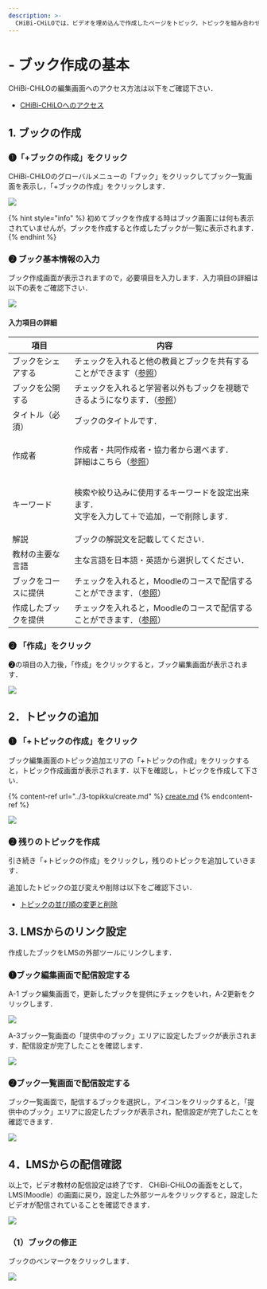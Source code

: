 ```yaml
---
description: >-
  CHiBi-CHiLOでは，ビデオを埋め込んで作成したページをトピック，トピックを組み合わせてまとめたページをブックと呼びます．ここでは，まずブックを作成し，ブックからトピックを追加していく方法を説明します．
---
```


# - ブック作成の基本

CHiBi-CHiLOの編集画面へのアクセス方法は以下をご確認下さい．

* [CHiBi-CHiLOへのアクセス](book/start/access.md)

## 1. ブックの作成

### ❶「+ブックの作成」をクリック

CHiBi-CHiLOのグローバルメニューの「ブック」をクリックしてブック一覧画面を表示し，「+ブックの作成」をクリックします．

![](<../.gitbook/assets/image (58).png>)

{% hint style="info" %}
初めてブックを作成する時はブック画面には何も表示されていませんが，ブックを作成すると作成したブックが一覧に表示されます．
{% endhint %}

### ❷ ブック基本情報の入力

ブック作成画面が表示されますので，必要項目を入力します．入力項目の詳細は以下の表をご確認下さい．

![](<../.gitbook/assets/image (476).png>)

#### 入力項目の詳細

| 項目         | 内容                                                                |
| ---------- | ----------------------------------------------------------------- |
| ブックをシェアする  | チェックを入れると他の教員とブックを共有することができます（[参照](share.md)）                     |
| ブックを公開する   | チェックを入れると学習者以外もブックを視聴できるようになります．（[参照](release.md)）                |
| タイトル（必須）   | ブックのタイトルです．                                                       |
| 作成者        | <p>作成者・共同作成者・協力者から選べます．<br>詳細はこちら（<a href="author.md">参照</a>）</p> |
| キーワード      | <p>検索や絞り込みに使用するキーワードを設定出来ます．<br>文字を入力して＋で追加，ーで削除します．</p>          |
| 解説         | ブックの解説文を記載してください．                                                 |
| 教材の主要な言語   | 主な言語を日本語・英語から選択してください．                                            |
| ブックをコースに提供 | チェックを入れると，Moodleのコースで配信することができます．（[参照](broken-reference)）         |
| 作成したブックを提供 | チェックを入れると，Moodleのコースで配信することができます．（[参照](broken-reference)）         |

### ❸ 「作成」をクリック

❷の項目の入力後，「作成」をクリックすると，ブック編集画面が表示されます．

![](<../.gitbook/assets/image (174).png>)

## 2．トピックの追加

### ❶ 「+トピックの作成」をクリック

ブック編集画面のトピック追加エリアの「+トピックの作成」をクリックすると，トピック作成画面が表示されます．以下を確認し，トピックを作成して下さい．

{% content-ref url="../3-topikku/create.md" %}
[create.md](../3-topikku/create.md)
{% endcontent-ref %}

![](<../.gitbook/assets/image (321).png>)



### ❷ 残りのトピックを作成

引き続き「+トピックの作成」をクリックし，残りのトピックを追加していきます．

追加したトピックの並び変えや削除は以下をご確認下さい．

* [トピックの並び順の変更と削除](book/operation/book/topic\_management/topic-order.md)

## 3. LMSからのリンク設定

作成したブックをLMSの外部ツールにリンクします．&#x20;

### ❶ブック編集画面で配信設定する

A-1 ブック編集画面で，更新したブックを提供にチェックをいれ，A-2更新をクリックします．

![](<../.gitbook/assets/image (324).png>)

A-3ブック一覧画面の「提供中のブック」エリアに設定したブックが表示されます．配信設定が完了したことを確認します．

![](<../.gitbook/assets/image (66) (1).png>)

### ❷ブック一覧画面で配信設定する

ブック一覧画面で，配信するブックを選択し，<img src="../.gitbook/assets/image (415).png" alt="" data-size="line">アイコンをクリックすると，「提供中のブック」エリアに設定したブックが表示され，配信設定が完了したことを確認できます．

![](<../.gitbook/assets/image (216).png>)

## 4．LMSからの配信確認

以上で，ビデオ教材の配信設定は終了です． CHiBi-CHiLOの画面をとして，LMS(Moodle）の画面に戻り，設定した外部ツールをクリックすると，設定したビデオが配信されていることを確認できます．

![](<../.gitbook/assets/image (81).png>)



### （1）ブックの修正

ブックのペンマークをクリックします．

![](<../.gitbook/assets/image (93).png>)
